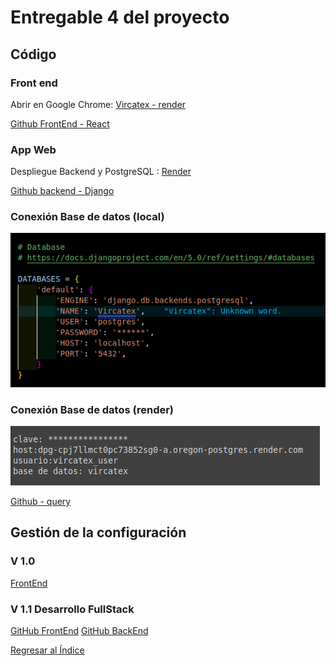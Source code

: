 # Entregable 4 del proyecto
## Código

### Front end
Abrir en Google Chrome: [Vircatex - render](https://sistema-web-v-f.onrender.com/#/acabados/lotes) 

[Github FrontEnd - React]() 


### App Web
Despliegue Backend y PostgreSQL : [Render](https://render.com/)

[Github backend - Django]() 

### Conexión Base de datos (local)
![db](../Entregable%203/db.png)

### Conexión Base de datos (render)
![db](postgres-render.png)

[Github - query]() 

## Gestión de la configuración
### V 1.0
[FrontEnd](https://vircatex.netlify.app/) 

### V 1.1 Desarrollo FullStack
[GitHub FrontEnd]() 
[GitHub BackEnd]() 

[Regresar al Índice](./entregable%204-indice.md)
